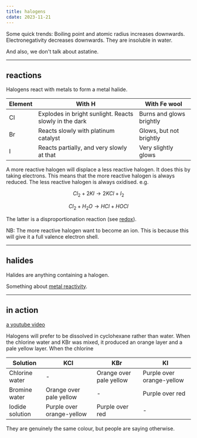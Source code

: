 ```yaml
---
title: halogens
cdate: 2023-11-21
---
```


Some quick trends: Boiling point and atomic radius increases downwards. Electronegativity decreases downwards. They are insoluble in water.

And also, we don't talk about astatine.

---

## reactions

Halogens react with metals to form a metal halide.

| Element | With H                                                 | With Fe wool             |
| ------- | ------------------------------------------------------ | ------------------------ |
| Cl      | Explodes in bright sunlight. Reacts slowly in the dark | Burns and glows brightly |
| Br      | Reacts slowly with platinum catalyst                   | Glows, but not brightly  |
| I       | Reacts partially, and very slowly at that              | Very slightly glows      |

A more reactive halogen will displace a less reactive halogen. It does this by taking electrons. This means that the more reactive halogen is always reduced. The less reactive halogen is always oxidised. e.g.

$$Cl_{2}+2KI\to 2KCl+I_{2}$$

$$Cl_{2}+H_{2}O\to HCl+HOCl$$

The latter is a disproportionation reaction (see [redox](redox)).

NB: The more reactive halogen want to become an ion. This is because this will give it a full valence electron shell.

---

## halides

Halides are anything containing a halogen. 

Something about [metal reactivity](metal_reactivity.md).

---

## in action

[a youtube video](https://www.youtube.com/watch?v=MC8kEpWMSkk)

Halogens will prefer to be dissolved in cyclohexane rather than water. When the chlorine water and KBr was mixed, it produced an orange layer and a pale yellow layer. When the chlorine 

| Solution        | KCl                       | KBr                     | KI                        |
| --------------- | ------------------------- | ----------------------- | ------------------------- |
| Chlorine water  | -                         | Orange over pale yellow | Purple over orange-yellow | 
| Bromine water   | Orange over pale yellow   | -                       | Purple over red           |
| Iodide solution | Purple over orange-yellow | Purple over red         | -                         |

They are genuinely the same colour, but people are saying otherwise.
